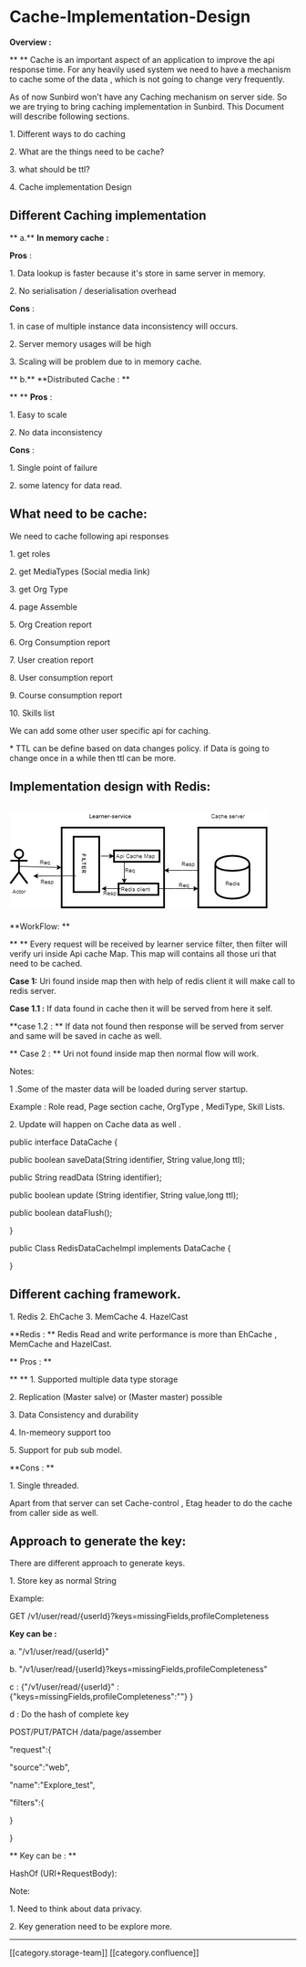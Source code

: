 # Cache-Implementation-Design

**Overview :**

\*\*                  \*\* Cache is an important aspect of an application to improve the api response time. For any heavily used system we need to have a mechanism to cache some of the data , which is not going to change very frequently.&#x20;

&#x20; As of now Sunbird won't have any  Caching mechanism on server side. So we are trying to bring caching implementation in Sunbird.  This Document will describe following sections.

&#x20; 1\.  Different ways to do caching

&#x20; 2\. What are the things need to be cache?

&#x20; 3\. what should be ttl?

&#x20; 4\. Cache implementation Design

## Different Caching implementation

\*\* a.\*\*   **In memory cache**   **:**

&#x20;       **Pros** :&#x20;

&#x20;          1\. Data lookup is faster because it's store  in same server in memory.

&#x20;          2\. No serialisation / deserialisation overhead

&#x20;      **Cons** : &#x20;

&#x20;           1\.  in case of multiple instance data inconsistency will occurs.

&#x20;           2\.  Server memory usages will be high

&#x20;           3\. Scaling will be problem due to in memory cache.&#x20;

\*\* b.\*\* \*\*Distributed Cache : \*\*

\*\* \*\*     **Pros** :    &#x20;

&#x20;           1\. Easy to scale

&#x20;           2\. No data  inconsistency

&#x20;    **Cons** :

&#x20;          1\. Single point of failure

&#x20;           2\. some latency for data read. &#x20;

## What need to be cache:

&#x20;We need to cache following api responses&#x20;

&#x20;            1\. get roles

&#x20;            2\. get MediaTypes (Social media link)

&#x20;            3\. get Org Type

&#x20;            4\.  page Assemble

&#x20;             5\. Org Creation report

&#x20;             6\. Org Consumption report

&#x20;             7\. User creation report

&#x20;             8\. User consumption report

&#x20;             9\. Course consumption report

&#x20;             10\. Skills list

&#x20;             We can add some other user specific api for caching.

&#x20;   \* TTL can be define based on data changes policy. if Data is going to change once in a while then ttl can be more.

&#x20;  &#x20;

## Implementation design with Redis:&#x20;

## &#x20;  ![](../../../../Design/FullExport/images/storage/distributedCache.png)

\*\*WorkFlow: \*\*

\*\*               \*\* Every request will be received by learner service filter, then filter will verify uri inside Api cache Map. This map will contains all those uri that need to be cached.

&#x20;               **Case 1:** Uri found inside map then with help of redis client it will make call to redis server.

&#x20;                       **Case 1.1 :**   If data found in cache then it will be served from here it self.

&#x20;                       \*\*case 1.2 :  \*\* If data not found then response will be served from server and same will be saved in cache as well.

&#x20;             \*\*  Case 2 :  \*\* Uri not found inside map then normal flow will work.

Notes:&#x20;

&#x20; 1 .Some of the master data will be loaded during server startup.

&#x20;           Example : Role read, Page section cache,  OrgType , MediType, Skill Lists.

&#x20; 2\.  Update will happen on Cache data as well .      &#x20;

public interface DataCache {

&#x20; public boolean saveData(String identifier, String value,long ttl);

&#x20;public String readData (String identifier);

&#x20;public boolean  update (String identifier, String value,long ttl);

public  boolean dataFlush();

&#x20;}

public Class RedisDataCacheImpl implements DataCache   {

}

## Different caching framework.

&#x20;1\. Redis   2. EhCache  3. MemCache  4. HazelCast

&#x20; \*\*Redis : \*\*   Redis Read and write performance is more than EhCache , MemCache and HazelCast.

\*\*     Pros : \*\*

\*\*                  \*\* 1. Supported multiple data type storage

&#x20;                 2\. Replication (Master salve) or (Master master) possible

&#x20;                 3\.  Data Consistency and durability

&#x20;                 4\. In-memeory support too

&#x20;                 5\.  Support for pub sub model.

&#x20;     \*\*Cons : \*\*

&#x20;              1\.  Single threaded.

&#x20;      &#x20;

Apart from that server can set Cache-control , Etag  header to do the cache from caller side as well.&#x20;

## Approach to generate the key:

&#x20;There are different approach to generate keys.

&#x20;  1\. Store key as normal String&#x20;

&#x20;           Example: &#x20;

&#x20;                  GET  /v1/user/read/{userId}?keys=missingFields,profileCompleteness

&#x20;                     **Key can be  :**

&#x20;                             a.  "/v1/user/read/{userId}" &#x20;

&#x20;                             b.  "/v1/user/read/{userId}?keys=missingFields,profileCompleteness"

&#x20;                             c :  {"/v1/user/read/{userId}" :{"keys=missingFields,profileCompleteness":""} }

&#x20;                             d : Do the hash of complete key

&#x20;                 POST/PUT/PATCH   /data/page/assember

&#x20;                                    "request":{

&#x20;                                                    "source":"web",

&#x20;                                                     "name":"Explore\_test",

&#x20;                                                  "filters":{

&#x20;                                                            }

&#x20;                                                    }

&#x20;                 \*\* Key can be : \*\*

&#x20;                                    HashOf  (URI+RequestBody):

Note:&#x20;

&#x20;  1\. Need to think about data privacy.&#x20;

&#x20;  2\. Key generation need to be explore more.

&#x20;                         &#x20;

&#x20;                  &#x20;

&#x20;                          &#x20;

***

\[\[category.storage-team]] \[\[category.confluence]]
